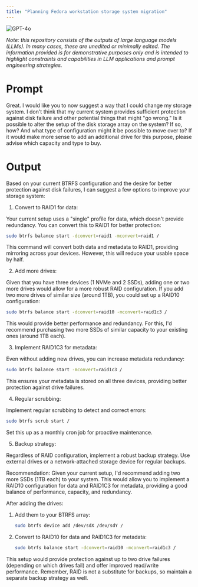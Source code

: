 ```yaml
---
title: "Planning Fedora workstation storage system migration"
---
```

![GPT-4o](https://img.shields.io/badge/GPT--4o-3333FF?style=for-the-badge&logo=openai&logoColor=white)



*Note: this repository consists of the outputs of large language models (LLMs). In many cases, these are unedited or minimally edited. The information provided is for demonstrative purposes only and is intended to highlight constraints and capabilities in LLM applications and prompt engineering strategies.*


# Prompt

Great. I would like you to now suggest a way that I could change my storage system. I don't think that my current system provides sufficient protection against disk failure and other potential things that might "go wrong." Is it possible to alter the setup of the disk storage array on the system? If so, how? And what type of configuration might it be possible to move over to? If it would make more sense to add an additional drive for this purpose, please advise which capacity and type to buy.

# Output

Based on your current BTRFS configuration and the desire for better protection against disk failures, I can suggest a few options to improve your storage system:

1. Convert to RAID1 for data:

Your current setup uses a "single" profile for data, which doesn't provide redundancy. You can convert this to RAID1 for better protection:

```bash
sudo btrfs balance start -dconvert=raid1 -mconvert=raid1 /
```

This command will convert both data and metadata to RAID1, providing mirroring across your devices. However, this will reduce your usable space by half.

2. Add more drives:

Given that you have three devices (1 NVMe and 2 SSDs), adding one or two more drives would allow for a more robust RAID configuration. If you add two more drives of similar size (around 1TB), you could set up a RAID10 configuration:

```bash
sudo btrfs balance start -dconvert=raid10 -mconvert=raid1c3 /
```

This would provide better performance and redundancy. For this, I'd recommend purchasing two more SSDs of similar capacity to your existing ones (around 1TB each).

3. Implement RAID1C3 for metadata:

Even without adding new drives, you can increase metadata redundancy:

```bash
sudo btrfs balance start -mconvert=raid1c3 /
```

This ensures your metadata is stored on all three devices, providing better protection against drive failures.

4. Regular scrubbing:

Implement regular scrubbing to detect and correct errors:

```bash
sudo btrfs scrub start /
```

Set this up as a monthly cron job for proactive maintenance.

5. Backup strategy:

Regardless of RAID configuration, implement a robust backup strategy. Use external drives or a network-attached storage device for regular backups.

Recommendation:
Given your current setup, I'd recommend adding two more SSDs (1TB each) to your system. This would allow you to implement a RAID10 configuration for data and RAID1C3 for metadata, providing a good balance of performance, capacity, and redundancy.

After adding the drives:

1. Add them to your BTRFS array:
   ```bash
   sudo btrfs device add /dev/sdX /dev/sdY /
   ```

2. Convert to RAID10 for data and RAID1C3 for metadata:
   ```bash
   sudo btrfs balance start -dconvert=raid10 -mconvert=raid1c3 /
   ```

This setup would provide protection against up to two drive failures (depending on which drives fail) and offer improved read/write performance. Remember, RAID is not a substitute for backups, so maintain a separate backup strategy as well.

 